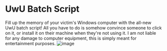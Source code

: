 # UwU Batch Script

Fill up the memory of your victim's Windows computer with the all-new UwU batch script! All you have to do is somehow convince someone to click on it, or install it on their machine when they're not using it. I am not liable for any damage to computer equipment, this is simply meant for entertainment purposes.
![image](https://github.com/spetterman66/UwU-BatchScript/assets/69303239/f22959eb-125d-4330-b728-1d85573749f0)
